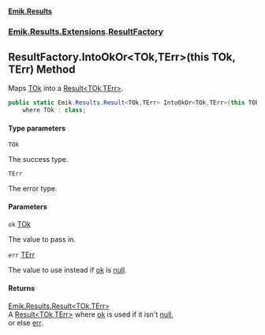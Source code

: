 #### [Emik.Results](index.md 'index')
### [Emik.Results.Extensions](Emik.Results.Extensions.md 'Emik.Results.Extensions').[ResultFactory](ResultFactory.md 'Emik.Results.Extensions.ResultFactory')

## ResultFactory.IntoOkOr<TOk,TErr>(this TOk, TErr) Method

Maps [TOk](ResultFactory.IntoOkOr(TOk,TErr).md#Emik.Results.Extensions.ResultFactory.IntoOkOr_TOk,TErr_(thisTOk,TErr).TOk 'Emik.Results.Extensions.ResultFactory.IntoOkOr<TOk,TErr>(this TOk, TErr).TOk') into a [Result&lt;TOk,TErr&gt;](Result_TOk,TErr_.md 'Emik.Results.Result<TOk,TErr>').

```csharp
public static Emik.Results.Result<TOk,TErr> IntoOkOr<TOk,TErr>(this TOk? ok, TErr err)
    where TOk : class;
```
#### Type parameters

<a name='Emik.Results.Extensions.ResultFactory.IntoOkOr_TOk,TErr_(thisTOk,TErr).TOk'></a>

`TOk`

The success type.

<a name='Emik.Results.Extensions.ResultFactory.IntoOkOr_TOk,TErr_(thisTOk,TErr).TErr'></a>

`TErr`

The error type.
#### Parameters

<a name='Emik.Results.Extensions.ResultFactory.IntoOkOr_TOk,TErr_(thisTOk,TErr).ok'></a>

`ok` [TOk](ResultFactory.IntoOkOr(TOk,TErr).md#Emik.Results.Extensions.ResultFactory.IntoOkOr_TOk,TErr_(thisTOk,TErr).TOk 'Emik.Results.Extensions.ResultFactory.IntoOkOr<TOk,TErr>(this TOk, TErr).TOk')

The value to pass in.

<a name='Emik.Results.Extensions.ResultFactory.IntoOkOr_TOk,TErr_(thisTOk,TErr).err'></a>

`err` [TErr](ResultFactory.IntoOkOr(TOk,TErr).md#Emik.Results.Extensions.ResultFactory.IntoOkOr_TOk,TErr_(thisTOk,TErr).TErr 'Emik.Results.Extensions.ResultFactory.IntoOkOr<TOk,TErr>(this TOk, TErr).TErr')

The value to use instead if [ok](ResultFactory.IntoOkOr(TOk,TErr).md#Emik.Results.Extensions.ResultFactory.IntoOkOr_TOk,TErr_(thisTOk,TErr).ok 'Emik.Results.Extensions.ResultFactory.IntoOkOr<TOk,TErr>(this TOk, TErr).ok') is [null](https://docs.microsoft.com/en-us/dotnet/csharp/language-reference/keywords/null 'https://docs.microsoft.com/en-us/dotnet/csharp/language-reference/keywords/null').

#### Returns
[Emik.Results.Result&lt;](Result_TOk,TErr_.md 'Emik.Results.Result<TOk,TErr>')[TOk](ResultFactory.IntoOkOr(TOk,TErr).md#Emik.Results.Extensions.ResultFactory.IntoOkOr_TOk,TErr_(thisTOk,TErr).TOk 'Emik.Results.Extensions.ResultFactory.IntoOkOr<TOk,TErr>(this TOk, TErr).TOk')[,](Result_TOk,TErr_.md 'Emik.Results.Result<TOk,TErr>')[TErr](ResultFactory.IntoOkOr(TOk,TErr).md#Emik.Results.Extensions.ResultFactory.IntoOkOr_TOk,TErr_(thisTOk,TErr).TErr 'Emik.Results.Extensions.ResultFactory.IntoOkOr<TOk,TErr>(this TOk, TErr).TErr')[&gt;](Result_TOk,TErr_.md 'Emik.Results.Result<TOk,TErr>')  
A [Result&lt;TOk,TErr&gt;](Result_TOk,TErr_.md 'Emik.Results.Result<TOk,TErr>') where [ok](ResultFactory.IntoOkOr(TOk,TErr).md#Emik.Results.Extensions.ResultFactory.IntoOkOr_TOk,TErr_(thisTOk,TErr).ok 'Emik.Results.Extensions.ResultFactory.IntoOkOr<TOk,TErr>(this TOk, TErr).ok') is used if it isn't [null](https://docs.microsoft.com/en-us/dotnet/csharp/language-reference/keywords/null 'https://docs.microsoft.com/en-us/dotnet/csharp/language-reference/keywords/null'),  
or else [err](ResultFactory.IntoOkOr(TOk,TErr).md#Emik.Results.Extensions.ResultFactory.IntoOkOr_TOk,TErr_(thisTOk,TErr).err 'Emik.Results.Extensions.ResultFactory.IntoOkOr<TOk,TErr>(this TOk, TErr).err').